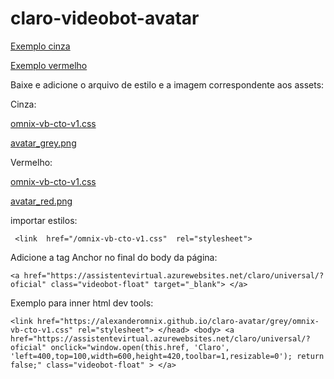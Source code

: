 # claro-videobot-avatar

[Exemplo cinza](https://alexanderomnix.github.io/claro-avatar/grey/)

[Exemplo vermelho](https://alexanderomnix.github.io/claro-avatar/red/)

Baixe e adicione o arquivo de estilo e a imagem correspondente aos assets:

Cinza:

[omnix-vb-cto-v1.css](https://alexanderomnix.github.io/claro-avatar/grey/omnix-vb-cto-v1.css)

[avatar_grey.png](https://alexanderomnix.github.io/claro-avatar/grey/avatar_grey.png)


Vermelho:

[omnix-vb-cto-v1.css](https://alexanderomnix.github.io/claro-avatar/red/omnix-vb-cto-v1.css)

[avatar_red.png](https://alexanderomnix.github.io/claro-avatar/grey/avatar_red.png)

importar estilos:

     <link  href="/omnix-vb-cto-v1.css"  rel="stylesheet">

Adicione a tag Anchor no final do body da página:

    <a href="https://assistentevirtual.azurewebsites.net/claro/universal/?oficial" class="videobot-float" target="_blank"> </a>

Exemplo para inner html dev tools:

    <link href="https://alexanderomnix.github.io/claro-avatar/grey/omnix-vb-cto-v1.css" rel="stylesheet"> </head> <body> <a href="https://assistentevirtual.azurewebsites.net/claro/universal/?oficial" onclick="window.open(this.href, 'Claro', 'left=400,top=100,width=600,height=420,toolbar=1,resizable=0'); return false;" class="videobot-float" > </a>
